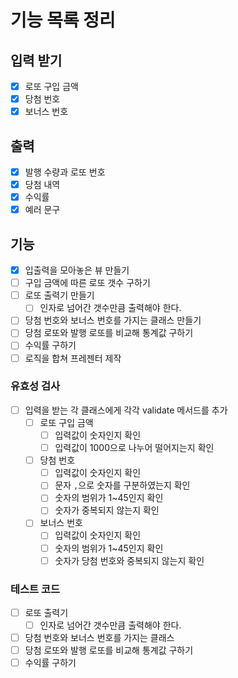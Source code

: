 # 기능 목록 정리

## 입력 받기

- [x] 로또 구입 금액
- [x] 당첨 번호
- [x] 보너스 번호

## 출력

- [x] 발행 수량과 로또 번호
- [x] 당첨 내역
- [x] 수익률
- [x] 예러 문구

## 기능

- [x] 입출력을 모아놓은 뷰 만들기
- [ ] 구입 금액에 따른 로또 갯수 구하기
- [ ] 로또 출력기 만들기
  - [ ] 인자로 넘어간 갯수만큼 출력해야 한다.
- [ ] 당첨 번호와 보너스 번호를 가지는 클래스 만들기
- [ ] 당첨 로또와 발행 로또를 비교해 통계값 구하기
- [ ] 수익률 구하기
- [ ] 로직을 합쳐 프레젠터 제작

### 유효성 검사

- [ ] 입력을 받는 각 클래스에게 각각 validate 메서드를 추가
  - [ ] 로또 구입 금액
    - [ ] 입력값이 숫자인지 확인
    - [ ] 입력값이 1000으로 나누어 떨어지는지 확인
  - [ ] 당첨 번호
    - [ ] 입력값이 숫자인지 확인
    - [ ] 문자 `,`으로 숫자를 구분하였는지 확인
    - [ ] 숫자의 범위가 1~45인지 확인
    - [ ] 숫자가 중복되지 않는지 확인
  - [ ] 보너스 번호
    - [ ] 입력값이 숫자인지 확인
    - [ ] 숫자의 범위가 1~45인지 확인
    - [ ] 숫자가 당첨 번호와 중복되지 않는지 확인

### 테스트 코드

- [ ] 로또 출력기
  - [ ] 인자로 넘어간 갯수만큼 출력해야 한다.
- [ ] 당첨 번호와 보너스 번호를 가지는 클래스
- [ ] 당첨 로또와 발행 로또를 비교해 통계값 구하기
- [ ] 수익률 구하기
